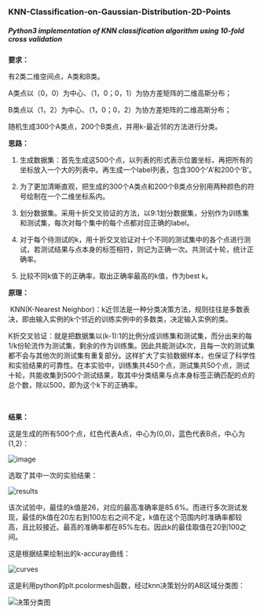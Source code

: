 ### KNN-Classification-on-Gaussian-Distribution-2D-Points

##### Python3 implementation of KNN classification algorithm using 10-fold cross validation

**要求：**

有2类二维空间点，A类和B类。

A类点以（0，0）为中心、（1，0；0，1）为协方差矩阵的二维高斯分布；

B类点以（1，2）为中心、（1，0；0，2）为协方差矩阵的二维高斯分布；

随机生成300个A类点，200个B类点，并用k-最近邻的方法进行分类。

 

**思路：**

1. 生成数据集：首先生成这500个点，以列表的形式表示位置坐标，再把所有的坐标放入一个大的列表中。再生成一个label列表，包含300个’A’和200个’B’。

2. 为了更加清晰直观，把生成的300个A类点和200个B类点分别用两种颜色的符号绘制在一个二维坐标系内。

3. 划分数据集。采用十折交叉验证的方法，以9:1划分数据集，分别作为训练集和测试集，每次对每个集中的每个点都对应正确的label。

4. 对于每个待测试的k，用十折交叉验证对十个不同的测试集中的各个点进行测试，若测试结果与点本身的标签相符，则记为正确一次。共测试十轮，统计正确率。

5. 比较不同k值下的正确率，取出正确率最高的k值，作为best k。

**原理：**

​		KNN(K-Nearest Neighbor)：k近邻法是一种分类决策方法，规则往往是多数表决，即由输入实例的k个邻近的训练实例中的多数类，决定输入实例的类。

​        K折交叉验证：就是把数据集以(k-1):1的比例分成训练集和测试集，而分出来的每1/k份轮流作为测试集，剩余的作为训练集。因此共能测试k次，且每一次的测试集都不会与其他次的测试集有重复部分。这样扩大了实验数据样本，也保证了科学性和实验结果的可靠性。在本实验中，训练集共450个点，测试集共50个点，测试十轮，共能收集到500个测试结果，取其中分类结果与点本身标签正确匹配的点的总个数，除以500，即为这个k下的正确率。

​        

**结果：**

这是生成的所有500个点，红色代表A点，中心为(0,0)，蓝色代表B点，中心为(1,2)：

![image](https://github.com/RainFZY/Hands-On-Machine-Learning/blob/master/KNN二维高斯点二分类/ab_distribution.jpg)

选取了其中一次的实验结果：

![results](https://github.com/RainFZY/Hands-On-Machine-Learning/blob/master/KNN二维高斯点二分类/results.png)

该次试验中，最佳的k值是26，对应的最高准确率是85.6%。而进行多次测试发现，最佳的k值在20左右到100左右之间不定，k值在这个范围内时准确率都较高，且比较接近。最高的准确率都在85%左右。因此k的最佳取值在20到100之间。

这是根据结果绘制出的k-accuray曲线：

![curves](https://github.com/RainFZY/Hands-On-Machine-Learning/blob/master/KNN二维高斯点二分类/curves.png)

这是利用python的plt.pcolormesh函数，经过knn决策划分的AB区域分类图：

![决策分类图](https://github.com/RainFZY/Hands-On-Machine-Learning/blob/master/KNN二维高斯点二分类/决策分类图.jpg)
